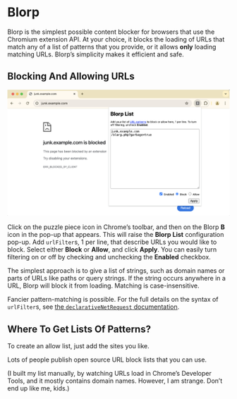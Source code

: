 # Blorp

Blorp is the simplest possible content blocker for browsers that use the
Chromium extension API. At your choice, it blocks the loading of URLs that match
any of a list of patterns that you provide, or it allows **only** loading
matching URLs. Blorp’s simplicity makes it efficient and safe.

## Blocking And Allowing URLs

![Screenshot of using the Blorp pop-up](screenshot.png)

Click on the puzzle piece icon in Chrome’s toolbar, and then on the Blorp **B**
icon in the pop-up that appears. This will raise the **Blorp List**
configuration pop-up. Add `urlFilter`s, 1 per line, that describe URLs you would
like to block. Select either **Block** or **Allow**, and click **Apply**. You
can easily turn filtering on or off by checking and unchecking the **Enabled**
checkbox.

The simplest approach is to give a list of strings, such as domain names or
parts of URLs like paths or query strings. If the string occurs anywhere in a
URL, Blorp will block it from loading. Matching is case-insensitive.

Fancier pattern-matching is possible. For the full details on the syntax of
`urlFilter`s, see [the `declarativeNetRequest`
documentation](https://developer.chrome.com/docs/extensions/reference/declarativeNetRequest/).

## Where To Get Lists Of Patterns?

To create an allow list, just add the sites you like.

Lots of people publish open source URL block lists that you can use.

(I built my list manually, by watching URLs load in Chrome’s Developer Tools,
and it mostly contains domain names. However, I am strange. Don’t end up like
me, kids.)

